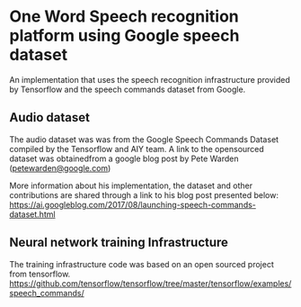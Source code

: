 # One Word Speech recognition platform using Google speech dataset
An implementation that uses the speech recognition infrastructure provided by Tensorflow and the speech commands dataset from Google.

## Audio dataset
The audio dataset was was from the Google Speech Commands Dataset compiled by the Tensorflow and AIY team. A link to the opensourced dataset was obtainedfrom a google blog post by Pete Warden (petewarden@google.com) 

More information about his implementation, the dataset and other contributions are shared through a link to his blog post presented below:
https://ai.googleblog.com/2017/08/launching-speech-commands-dataset.html

## Neural network training Infrastructure
The training infrastructure code was based on an open sourced project from tensorflow.
https://github.com/tensorflow/tensorflow/tree/master/tensorflow/examples/speech_commands/


